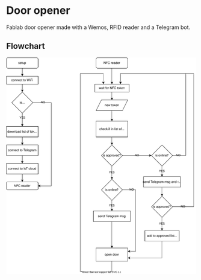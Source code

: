 # Door opener
Fablab door opener made with a Wemos, RFID reader and a Telegram bot.

## Flowchart

![Flowchart](docs/flowchart.svg)